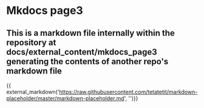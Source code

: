 # Mkdocs page3

## This is a markdown file internally within the repository at docs/external_content/mkdocs_page3 generating the contents of another repo's markdown file

{{ external_markdown('https://raw.githubusercontent.com/tetatetit/markdown-placeholder/master/markdown-placeholder.md', '')}}